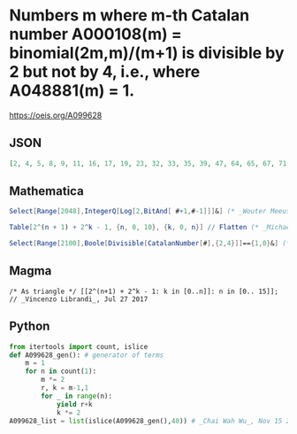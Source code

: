 # Numbers m where m\-th Catalan number A000108\(m\) \= binomial\(2m,m\)/\(m\+1\) is divisible by 2 but not by 4, i\.e\., where A048881\(m\) \= 1\.
https://oeis.org/A099628
## JSON
```JSON
[2, 4, 5, 8, 9, 11, 16, 17, 19, 23, 32, 33, 35, 39, 47, 64, 65, 67, 71, 79, 95, 128, 129, 131, 135, 143, 159, 191, 256, 257, 259, 263, 271, 287, 319, 383, 512, 513, 515, 519, 527, 543, 575, 639, 767, 1024, 1025, 1027, 1031, 1039, 1055, 1087, 1151, 1279, 1535, 2048]
```
## Mathematica
```Mathematica
Select[Range[2048],IntegerQ[Log[2,BitAnd[ #+1,#-1]]]&] (* _Wouter Meeussen_, Nov 24 2007 *)
```
```Mathematica
Table[2^(n + 1) + 2^k - 1, {n, 0, 10}, {k, 0, n}] // Flatten (* _Michael De Vlieger_, Dec 28 2022 *)
```
```Mathematica
Select[Range[2100],Boole[Divisible[CatalanNumber[#],{2,4}]]=={1,0}&] (* _Harvey P. Dale_, Jan 31 2024 *)
```
## Magma
```Magma
/* As triangle */ [[2^(n+1) + 2^k - 1: k in [0..n]]: n in [0.. 15]]; // _Vincenzo Librandi_, Jul 27 2017
```
## Python
```Python
from itertools import count, islice
def A099628_gen(): # generator of terms
    m = 1
    for n in count(1):
        m *= 2
        r, k = m-1,1
        for _ in range(n):
            yield r+k
            k *= 2
A099628_list = list(islice(A099628_gen(),40)) # _Chai Wah Wu_, Nov 15 2022
```
